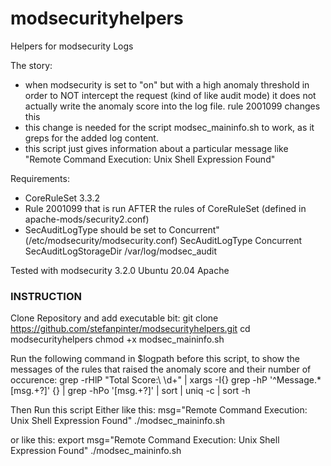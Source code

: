 # modsecurityhelpers
Helpers for modsecurity Logs

 The story:
 - when modsecurity is set to "on" but with a high anomaly threshold in order to NOT intercept the request (kind of like audit mode) it does not actually write the anomaly score into the log file.
   rule 2001099 changes this
 - this change is needed for the script modsec_maininfo.sh to work, as it greps for the added log content.
 - this script just gives information about a particular message like "Remote Command Execution: Unix Shell Expression Found"

 Requirements:
 - CoreRuleSet 3.3.2
 - Rule 2001099 that is run AFTER the rules of CoreRuleSet (defined in apache-mods/security2.conf)
 - SecAuditLogType should be set to Concurrent" (/etc/modsecurity/modsecurity.conf)
     SecAuditLogType Concurrent
     SecAuditLogStorageDir /var/log/modsec_audit

 Tested with modsecurity 3.2.0
 Ubuntu 20.04
 Apache


### INSTRUCTION ###

 Clone Repository and add executable bit:
 git clone https://github.com/stefanpinter/modsecurityhelpers.git
 cd modsecurityhelpers
 chmod +x modsec_maininfo.sh

 Run the following command in $logpath before this script, to show the messages of the rules that raised the anomaly score and their number of occurence:
 grep -rHlP "Total Score:\ \d+" | xargs -I{} grep -hP '^Message.*\[msg.+?\]' {} | grep -hPo '\[msg.+?\]' | sort | uniq -c | sort -h

 Then Run this script
 Either like this:
 msg="Remote Command Execution: Unix Shell Expression Found" ./modsec_maininfo.sh

 or like this:
 export msg="Remote Command Execution: Unix Shell Expression Found"
 ./modsec_maininfo.sh

